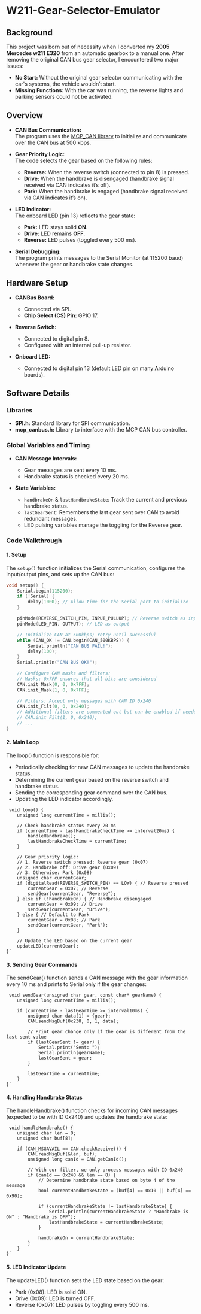 # W211-Gear-Selector-Emulator

## Background

This project was born out of necessity when I converted my **2005 Mercedes w211 E320** from an automatic gearbox to a manual one. After removing the original CAN bus gear selector, I encountered two major issues:
- **No Start:** Without the original gear selector communicating with the car's systems, the vehicle wouldn’t start.
- **Missing Functions:** With the car was running, the reverse lights and parking sensors could not be activated.

## Overview

- **CAN Bus Communication:**  
  The program uses the [MCP_CAN library](https://github.com/coryjfowler/MCP_CAN_lib) to initialize and communicate over the CAN bus at 500 kbps.

- **Gear Priority Logic:**  
  The code selects the gear based on the following rules:
  - **Reverse:** When the reverse switch (connected to pin 8) is pressed.
  - **Drive:** When the handbrake is disengaged (handbrake signal received via CAN indicates it’s off).
  - **Park:** When the handbrake is engaged (handbrake signal received via CAN indicates it’s on).

- **LED Indicator:**  
  The onboard LED (pin 13) reflects the gear state:
  - **Park:** LED stays solid **ON**.
  - **Drive:** LED remains **OFF**.
  - **Reverse:** LED pulses (toggled every 500 ms).

- **Serial Debugging:**  
  The program prints messages to the Serial Monitor (at 115200 baud) whenever the gear or handbrake state changes.

## Hardware Setup

- **CANBus Board:**  
  - Connected via SPI.
  - **Chip Select (CS) Pin:** GPIO 17.

- **Reverse Switch:**  
  - Connected to digital pin 8.
  - Configured with an internal pull-up resistor.

- **Onboard LED:**  
  - Connected to digital pin 13 (default LED pin on many Arduino boards).

## Software Details

### Libraries

- **SPI.h:** Standard library for SPI communication.
- **mcp_canbus.h:** Library to interface with the MCP CAN bus controller.

### Global Variables and Timing

- **CAN Message Intervals:**
  - Gear messages are sent every 10 ms.
  - Handbrake status is checked every 20 ms.

- **State Variables:**
  - `handbrakeOn` & `lastHandbrakeState`: Track the current and previous handbrake status.
  - `lastGearSent`: Remembers the last gear sent over CAN to avoid redundant messages.
  - LED pulsing variables manage the toggling for the Reverse gear.

### Code Walkthrough

#### 1. Setup

The `setup()` function initializes the Serial communication, configures the input/output pins, and sets up the CAN bus:


```cpp
void setup() {
    Serial.begin(115200);
    if (!Serial) {
        delay(1000); // Allow time for the Serial port to initialize
    }

    pinMode(REVERSE_SWITCH_PIN, INPUT_PULLUP); // Reverse switch as input with pull-up
    pinMode(LED_PIN, OUTPUT); // LED as output

    // Initialize CAN at 500kbps; retry until successful
    while (CAN_OK != CAN.begin(CAN_500KBPS)) {
        Serial.println("CAN BUS FAIL!");
        delay(100);
    }
    Serial.println("CAN BUS OK!");

    // Configure CAN masks and filters:
    // Masks: 0x7FF ensures that all bits are considered
    CAN.init_Mask(0, 0, 0x7FF);
    CAN.init_Mask(1, 0, 0x7FF);

    // Filters: Accept only messages with CAN ID 0x240
    CAN.init_Filt(0, 0, 0x240);
    // Additional filters are commented out but can be enabled if needed:
    // CAN.init_Filt(1, 0, 0x240);
    // ...
}
```
#### 2. Main Loop
The loop() function is responsible for:

* Periodically checking for new CAN messages to update the handbrake status.
* Determining the current gear based on the reverse switch and handbrake status.
* Sending the corresponding gear command over the CAN bus.
* Updating the LED indicator accordingly.

```ccp
 void loop() {
    unsigned long currentTime = millis();

    // Check handbrake status every 20 ms
    if (currentTime - lastHandbrakeCheckTime >= interval20ms) {
        handleHandbrake();
        lastHandbrakeCheckTime = currentTime;
    }

    // Gear priority logic:
    // 1. Reverse switch pressed: Reverse gear (0x07)
    // 2. Handbrake off: Drive gear (0x09)
    // 3. Otherwise: Park (0x08)
    unsigned char currentGear;
    if (digitalRead(REVERSE_SWITCH_PIN) == LOW) { // Reverse pressed
        currentGear = 0x07; // Reverse
        sendGear(currentGear, "Reverse");
    } else if (!handbrakeOn) { // Handbrake disengaged
        currentGear = 0x09; // Drive
        sendGear(currentGear, "Drive");
    } else { // Default to Park
        currentGear = 0x08; // Park
        sendGear(currentGear, "Park");
    }

    // Update the LED based on the current gear
    updateLED(currentGear);
}`
```

#### 3. Sending Gear Commands
The sendGear() function sends a CAN message with the gear information every 10 ms and prints to Serial only if the gear changes:

```ccp
 void sendGear(unsigned char gear, const char* gearName) {
    unsigned long currentTime = millis();

    if (currentTime - lastGearTime >= interval10ms) {
        unsigned char data[1] = {gear};
        CAN.sendMsgBuf(0x230, 0, 1, data);

        // Print gear change only if the gear is different from the last sent value
        if (lastGearSent != gear) {
            Serial.print("Sent: ");
            Serial.println(gearName);
            lastGearSent = gear;
        }

        lastGearTime = currentTime;
    }
}`
```

#### 4. Handling Handbrake Status
The handleHandbrake() function checks for incoming CAN messages (expected to be with ID 0x240) and updates the handbrake state:

```ccp
 void handleHandbrake() {
    unsigned char len = 0;
    unsigned char buf[8];

    if (CAN_MSGAVAIL == CAN.checkReceive()) {
        CAN.readMsgBuf(&len, buf);
        unsigned long canId = CAN.getCanId();

        // With our filter, we only process messages with ID 0x240
        if (canId == 0x240 && len == 8) {
            // Determine handbrake state based on byte 4 of the message
            bool currentHandbrakeState = (buf[4] == 0x10 || buf[4] == 0x90);

            if (currentHandbrakeState != lastHandbrakeState) {
                Serial.println(currentHandbrakeState ? "Handbrake is ON" : "Handbrake is OFF");
                lastHandbrakeState = currentHandbrakeState;
            }

            handbrakeOn = currentHandbrakeState;
        }
    }
}`
```

#### 5. LED Indicator Update
The updateLED() function sets the LED state based on the gear:

* Park (0x08): LED is solid ON.
* Drive (0x09): LED is turned OFF.
* Reverse (0x07): LED pulses by toggling every 500 ms.
